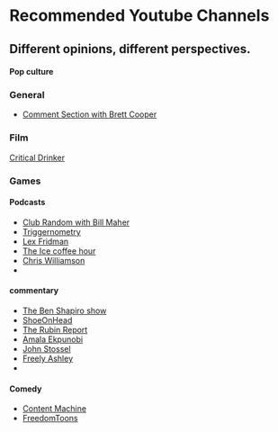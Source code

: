 # Recommended Youtube Channels

## Different opinions, different perspectives.

<!-- tabs:start -->

#### **Pop culture**

### General
* [Comment Section with Brett Cooper](https://www.youtube.com/channel/UC7bYyWCCCLHDU0ZuNzGNTtg/featured)

### Film

[Critical Drinker](https://www.youtube.com/channel/UCSJPFQdZwrOutnmSFYtbstA)

### Games

#### **Podcasts**

* [Club Random with Bill Maher](https://www.youtube.com/@ClubRandomPodcast)
* [Triggernometry](https://www.youtube.com/@triggerpod)
* [Lex Fridman](https://www.youtube.com/@lexfridman)
* [The Ice coffee hour](https://www.youtube.com/@TheIcedCoffeeHour)
* [Chris Williamson](https://www.youtube.com/@ChrisWillx)
* 

#### **commentary**
* [The Ben Shapiro show](https://www.youtube.com/@BenShapiro)
* [ShoeOnHead](https://www.youtube.com/@Shoe0nHead)
* [The Rubin Report](https://www.youtube.com/c/RubinReport/)
* [Amala Ekpunobi](https://www.youtube.com/@TheAmalaEkpunobi)
* [John Stossel](https://www.youtube.com/@StosselTV/videos)
* [Freely Ashley](https://www.youtube.com/@FreelyAshley/videos)
* 

#### **Comedy**

* [Content Machine](https://www.youtube.com/@content_machine)
* [FreedomToons](https://www.youtube.com/@FreedomToons)

<!-- tabs:end -->

